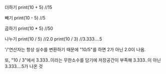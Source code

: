 더하기
print(10 + 5) //15  

빼기
print(10 - 5) //5 

곱하기
print(10 * 5) //50 

나누기
print(10 / 5) //2.0 
print(10 / 3) //3.333....5

'/'연산자는 항상 실수를 변환하기 때문에
 "10/5"를 하면 2가 아닌 2.0이 나옴.

또, "10 / 3"에서 3.333..이라는 무한소수를 담기에 저장공간이 부족해
3.333..이 아닌 3.333....5가 나온 것



